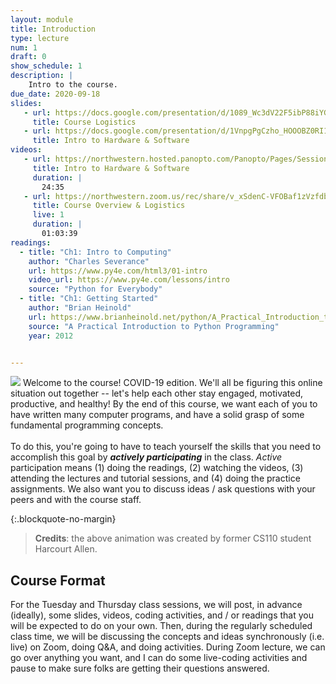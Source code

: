 ```yaml
---
layout: module
title: Introduction
type: lecture
num: 1
draft: 0
show_schedule: 1
description: |
    Intro to the course.
due_date: 2020-09-18
slides:
   - url: https://docs.google.com/presentation/d/1089_Wc3dV22F5ibP88iYGCNlSn-MNR3ASQd80Ajk8Aw/edit?usp=sharing
     title: Course Logistics
   - url: https://docs.google.com/presentation/d/1VnpgPgCzho_HOOOBZ0RI1D7a6xNXk95PdM7T6YdqYp0/edit?usp=sharing
     title: Intro to Hardware & Software
videos:
   - url: https://northwestern.hosted.panopto.com/Panopto/Pages/Sessions/List.aspx?folderID=358762a1-20dc-40b7-88d7-ab90001e7c46
     title: Intro to Hardware & Software
     duration: |
       24:35
   - url: https://northwestern.zoom.us/rec/share/v_xSdenC-VFOBaf1zVzfdbIzQNnpaaa8hiYb_KIKyUZfF2YQVpoMMZmcJjcQb2Pd
     title: Course Overview & Logistics
     live: 1
     duration: |
       01:03:39
readings:
  - title: "Ch1: Intro to Computing"
    author: "Charles Severance"
    url: https://www.py4e.com/html3/01-intro
    video_url: https://www.py4e.com/lessons/intro
    source: "Python for Everybody"
  - title: "Ch1: Getting Started"
    author: "Brian Heinold"
    url: https://www.brianheinold.net/python/A_Practical_Introduction_to_Python_Programming_Heinold.pdf
    source: "A Practical Introduction to Python Programming"
    year: 2012


---
```

<img class="module-image" src="/fall2020/assets/images/lectures/lecture_02_trampolines.gif" /> Welcome to the course! COVID-19 edition. We'll all be figuring this online situation out together -- let's help each other stay engaged, motivated, productive, and healthy! By the end of this course, we want each of you to have written many computer programs, and have a solid grasp of some fundamental programming concepts. <br><br>To do this, you're going to have to teach yourself the skills that you need to accomplish this goal by ***actively participating*** in the class. *Active* participation means (1) doing the readings, (2) watching the videos, (3) attending the lectures and tutorial sessions, and (4) doing the practice assignments. We also want you to discuss ideas / ask questions with your peers and with the course staff.

{:.blockquote-no-margin}
> **Credits**: the above animation was created by former CS110 student Harcourt Allen.


## Course Format
For the Tuesday and Thursday class sessions, we will post, in advance (ideally), some slides, videos, coding activities, and / or readings that you will be expected to do on your own. Then, during the regularly scheduled class time, we will be discussing the concepts and ideas synchronously (i.e. live) on Zoom, doing Q&A, and doing activities. During Zoom lecture, we can go over anything you want, and I can do some live-coding activities and pause to make sure folks are getting their questions answered.